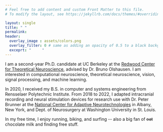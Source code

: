 ```yaml
---
# Feel free to add content and custom Front Matter to this file.
# To modify the layout, see https://jekyllrb.com/docs/themes/#overriding-theme-defaults

layout: single
title: " "
permalink:
header:
  overlay_image : assets/colors.png
  overlay_filter: 0 # same as adding an opacity of 0.5 to a black background
  exceprt: "     "
---
```


I am a second-year Ph.D. candidate at UC Berkeley at the [Redwood Center for Theoretical Neuroscience](https://redwood.berkeley.edu), advised by Dr. Bruno Olshausen. I am interested in computational neuroscience, theoretical neuroscience, vision, signal processing, and machine learning.

In 2020, I received my B.S. in computer and systems engineering from Rensselaer Polytechnic Institute. From 2018 to 2022, I adapted intracranial recording and neural stimulation devices for research use with Dr. Peter Brunner at the [National Center for Adaptive Neurotechnologies](https://www.neurotechcenter.org) in Albany, New York, and  Dept. of Neurosurgery at Washington University in St. Louis.

In my free time, I enjoy running, biking, and surfing -- also a big fan of ~~oat~~ chocolate milk and finding free stuff.
